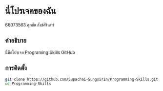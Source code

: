 # นี่โปรเจคของฉัน
66073563 ศุภชัย สังข์ศิรินทร์
## คำอธิบาย
นี่คือโปรเจค Programing Skills GitHub

## การติดตั้ง
```bash
git clone https://github.com/Supachai-Sungsirin/Programming-Skills.git
cd Programming-Skills
